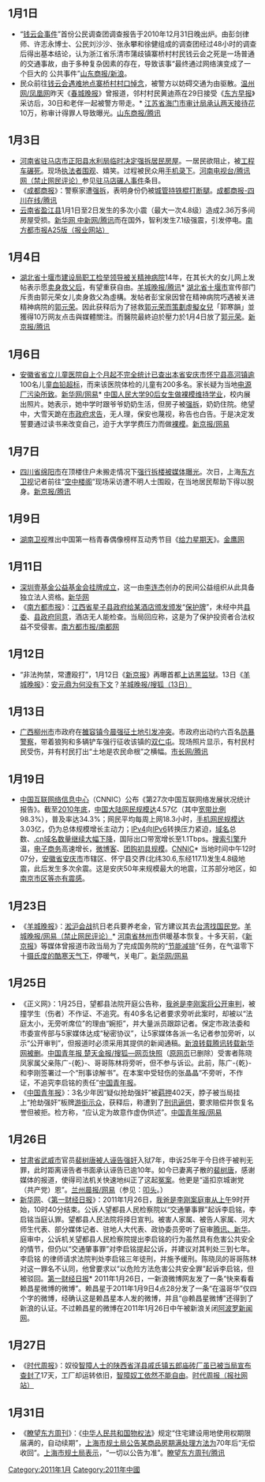 <noinclude></noinclude>

## 1月1日

  - “[钱云会事件](../Page/钱云会事件.md "wikilink")”首份公民调查团调查报告于2010年12月31日晚出炉。由彭剑律师、许志永博士、公民刘沙沙、张永攀和徐健组成的调查团经过48小时的调查后得出基本结论，认为浙江省乐清市蒲歧镇寨桥村村民钱云会之死是一场普通的交通事故，由于多种复杂因素的存在，导致该事“最终通过网络演变成了一个巨大的 公共事件”[山东商报/新浪](http://news.sina.com.cn/c/2011-01-01/025521743680.shtml)。
  - 民众前往[钱云会遇难地点寨桥村村口悼念](https://zh.wikipedia.org/wiki/钱云会 "wikilink")，被警方以妨碍交通为由驱散。[温州网/凤凰网](http://news.ifeng.com/society/special/leqingchehuoshigu/content-2/detail_2011_01/01/3877073_0.shtml)昨天《[春城晚报](https://zh.wikipedia.org/wiki/春城晚报 "wikilink")》曾报道，邻村村民黄迪燕在29日接受《[东方早报](../Page/东方早报.md "wikilink")》采访后，30日和老伴一起被警方带走。\* [江苏省](../Page/江苏省.md "wikilink")[海门市](../Page/海门市.md "wikilink")[审计局承认两天接待花](https://zh.wikipedia.org/wiki/审计局 "wikilink")10万，称审计得罪人导致曝光。[山东商报/腾讯](http://news.qq.com/a/20110101/000150.htm)

## 1月3日

  - [河南省](../Page/河南省.md "wikilink")[驻马店市](../Page/驻马店市.md "wikilink")[正阳县](../Page/正阳县.md "wikilink")[水利局临时决定](https://zh.wikipedia.org/wiki/水利局 "wikilink")[强拆居民房屋](https://zh.wikipedia.org/wiki/强拆 "wikilink")。一居民欲阻止，被[工程车碾死](https://zh.wikipedia.org/wiki/工程车 "wikilink")。现场[执法者围观](https://zh.wikipedia.org/wiki/执法者 "wikilink")、嬉笑。过程被民众用[手机录下](https://zh.wikipedia.org/wiki/手机 "wikilink")。[河南电视台/腾讯网（禁止网民评论）](http://news.qq.com/a/20110104/001277.htm)参见[驻马店碾人事件](../Page/驻马店碾人事件.md "wikilink")条目。
  - 《[成都商报](../Page/成都商报.md "wikilink")》：警察家遭[强拆](https://zh.wikipedia.org/wiki/强拆 "wikilink")，表明身份仍被[城管持铁棍打断腿](https://zh.wikipedia.org/wiki/城管 "wikilink")。[成都商报-四川在线/腾讯](http://news.qq.com/a/20110103/000068.htm)
  - [云南省](../Page/云南省.md "wikilink")[盈江县](../Page/盈江县.md "wikilink")1月1日至2日发生的多次小震（最大一次4.8级）造成2.36万多间房屋受损。[新华网 中新网/腾讯](http://news.qq.com/a/20110103/000188.htm)而在国外，智利发生7.1级强震，引发停电。[南方都市报A25版（报业网站）](http://nf.nfdaily.cn/epaper/nfds/content/20110104/ArticelA25002FM.htm)

## 1月4日

  - [湖北省](../Page/湖北省.md "wikilink")[十堰市](../Page/十堰市.md "wikilink")[建设局职工检举领导被关](https://zh.wikipedia.org/wiki/建设局 "wikilink")[精神病院](https://zh.wikipedia.org/wiki/精神病院 "wikilink")14年，在其长大的女儿网上发帖表示愿[卖身救父后](https://zh.wikipedia.org/wiki/卖身救父 "wikilink")，有望重获自由。[羊城晚报/腾讯](http://news.qq.com/a/20110104/001262.htm)\* [湖北省](../Page/湖北省.md "wikilink")[十堰市](../Page/十堰市.md "wikilink")宣传部门斥责由郭元荣女儿卖身救父為虛構。发帖者彭宝泉因曾在精神病院巧遇被关进精神病院的[郭元荣](https://zh.wikipedia.org/wiki/郭元荣 "wikilink")。因此获释后为了拯救[郭元荣而策劃虛擬女兒](https://zh.wikipedia.org/wiki/郭元荣 "wikilink")「郭寒韻」並獲得10万网友点击與媒體關注。而醫院最終迫於壓力於1月4日放了[郭元荣](https://zh.wikipedia.org/wiki/郭元荣 "wikilink")。[新京报/腾讯](http://news.qq.com/a/20110105/000105.htm)

## 1月6日

  - [安徽省省立儿童医院自](https://zh.wikipedia.org/wiki/安徽省省立儿童医院 "wikilink")[上个月起不完全统计已查出本省](https://zh.wikipedia.org/wiki/中国2010年12月 "wikilink")[安庆市](../Page/安庆市.md "wikilink")[怀宁县](../Page/怀宁县.md "wikilink")[高河镇逾](https://zh.wikipedia.org/wiki/高河镇 "wikilink")100名儿童[血铅超标](https://zh.wikipedia.org/wiki/血铅 "wikilink")，而来该医院体检的儿童有200多名。家长疑为当地[电源厂污染所致](https://zh.wikipedia.org/wiki/电源厂 "wikilink")。[新华网/网易](http://news.163.com/11/0106/00/6PM5HRG600014JB5.html)\* [中国人民大学](../Page/中国人民大学.md "wikilink")[90后女生做](https://zh.wikipedia.org/wiki/90后 "wikilink")[裸模维持学业](https://zh.wikipedia.org/wiki/裸模 "wikilink")，校内展出照片。她表示，她中学时跟爷爷奶奶生活，但房子被[强拆](https://zh.wikipedia.org/wiki/强拆 "wikilink")，奶奶住院。绝望中，大雪天跪在[市政府求告](https://zh.wikipedia.org/wiki/市政府 "wikilink")，无人理，保安也蔑视，称告也白告。于是决定发誓要通过读书来改变自己，迫于大学学费压力而做[裸模](https://zh.wikipedia.org/wiki/裸模 "wikilink")。[新京报/网易](http://news.163.com/11/0106/02/6PMBLJP300014AED.html)

## 1月7日

  - [四川省](../Page/四川省.md "wikilink")[绵阳市](../Page/绵阳市.md "wikilink")在顶楼住户未搬走情况下[强行拆楼被媒体曝光](https://zh.wikipedia.org/wiki/强行拆楼 "wikilink")。次日，上海[东方卫视](../Page/东方卫视.md "wikilink")记者前往“[空中楼阁](https://zh.wikipedia.org/wiki/空中楼阁 "wikilink")”现场采访遭不明人士围殴，在当地居民帮助下得以脱身。[新京报/腾讯](http://news.qq.com/a/20110108/000081.htm)

## 1月9日

  - [湖南卫视](../Page/湖南卫视.md "wikilink")推出中国第一档青春偶像榜样互动秀节目《[给力星期天](../Page/给力星期天.md "wikilink")》。[金鹰网](http://ent.hunantv.com/z/20110108/840718.html)

## 1月11日

  - [深圳壹基金公益基金会挂牌成立](https://zh.wikipedia.org/wiki/深圳壹基金公益基金会 "wikilink")，这一由[李连杰](../Page/李连杰.md "wikilink")创办的民间公益组织从此具备独立法人资格。[新华网](http://news.xinhuanet.com/society/2011-01/13/c_12978225.htm)
  - 《[南方都市报](../Page/南方都市报.md "wikilink")》：[江西省](../Page/江西省.md "wikilink")[星子县政府给某酒店颁发颁发](https://zh.wikipedia.org/wiki/星子县 "wikilink")“[保护牌](https://zh.wikipedia.org/wiki/保护牌 "wikilink")”，未经中共[县委](https://zh.wikipedia.org/wiki/县委 "wikilink")、[县政府同意](https://zh.wikipedia.org/wiki/县政府 "wikilink")，酒店无人能检查。当局回应称，这是为了保护投资者合法权益不受侵害。[南方都市报/南都网](https://web.archive.org/web/20110115015524/http://gcontent.oeeee.com/6/f7/6f7be6c6d00d882e/Blog/64d/dc6a75.html)

## 1月12日

  - “非法拘禁，常遭殴打”，1月12日《[新京报](../Page/新京报.md "wikilink")》再曝首都[上访黑监狱](https://zh.wikipedia.org/wiki/上访 "wikilink")。13日《[羊城晚报](../Page/羊城晚报.md "wikilink")》：[安元鼎为何没有下文](https://zh.wikipedia.org/wiki/安元鼎 "wikilink")？[羊城晚报/搜狐（13日）](http://news.sohu.com/20110113/n278849084.shtml)

## 1月13日

  - [广西](https://zh.wikipedia.org/wiki/广西 "wikilink")[柳州市](../Page/柳州市.md "wikilink")市政府在[雒容镇今晨强征土地引发冲突](https://zh.wikipedia.org/wiki/雒容镇 "wikilink")。市政府出动约六百名[防暴警察](https://zh.wikipedia.org/wiki/防暴警察 "wikilink")，带着狼狗和多辆铲车强行征收该镇的[双仁屯](https://zh.wikipedia.org/wiki/双仁屯 "wikilink")。现场照片显示，有村民村民受伤，并有村民打出“土地是农民命根”之横幅。[市长网/腾讯](http://news.qq.com/a/20101116/001734.htm)

## 1月19日

  - [中国互联网络信息中心](https://zh.wikipedia.org/wiki/中国互联网络信息中心 "wikilink")（CNNIC）公布《第27次中国互联网络发展状况统计报告》。截至[2010年底](https://zh.wikipedia.org/wiki/2010年 "wikilink")，[中国大陆网民规模达](../Page/中国互联网.md "wikilink")4.57亿（其中[宽带比例](https://zh.wikipedia.org/wiki/宽带 "wikilink")98.3%），普及率达34.3%；网民平均每周上网18.3小时，[手机网民规模达](https://zh.wikipedia.org/wiki/手机 "wikilink")3.03亿，仍为总体规模增长主动力；[IPv4](../Page/IPv4.md "wikilink")向[IPv6](../Page/IPv6.md "wikilink")转换压力紧迫，[域名](../Page/域名.md "wikilink")总数、[.cn域名数量继续大幅下降](https://zh.wikipedia.org/wiki/.cn域名 "wikilink")，国际出口带宽增长至1.1Tbps。[搜索引擎](../Page/搜索引擎.md "wikilink")升温，[电子商务](../Page/电子商务.md "wikilink")高速增长，[微博客](https://zh.wikipedia.org/wiki/微博客 "wikilink")、[团购初具规模](https://zh.wikipedia.org/wiki/团购 "wikilink")。[CNNIC](https://web.archive.org/web/20110122133235/http://cnnic.net.cn/dtygg/dtgg/201101/t20110118_20250.html)\* 当地时间中午12时07分，[安徽省](../Page/安徽省.md "wikilink")[安庆市](../Page/安庆市.md "wikilink")市辖区、怀宁县交界(北纬30.6,东经117.1)发生4.8级地震，此后发生多次余震。这是安庆50年来规模最大的地震，江苏部分地区，如[南京市区等亦有震感](https://zh.wikipedia.org/wiki/南京 "wikilink")。

## 1月23日

  - 《[羊城晚报](../Page/羊城晚报.md "wikilink")》：[淞沪会战](../Page/淞沪会战.md "wikilink")抗日老兵要养老金，官方建议其去[台湾找](https://zh.wikipedia.org/wiki/台湾 "wikilink")[国民党](https://zh.wikipedia.org/wiki/国民党 "wikilink")。[羊城晚报/网易（禁止网民评论）](http://war.news.163.com/11/0123/11/6R31QHV400011MTO.html)\* [河南省](../Page/河南省.md "wikilink")[林州市](../Page/林州市.md "wikilink")供暖基本恢复。十多天前，《[新京报](../Page/新京报.md "wikilink")》等媒体曾报道市政当局为了完成国务院的“[节能减排](https://zh.wikipedia.org/wiki/节能减排 "wikilink")”任务，在气温零下十[摄氏度的酷寒天气下](https://zh.wikipedia.org/wiki/摄氏度 "wikilink")，停暖气，关电厂。[新华网/网易](http://news.163.com/11/0123/18/6R3S7NTM00014JB5.html)

## 1月25日

  - 《正义网》：1月25日，望都县法院开庭公告称，[我爸是李刚案将公开审判](https://zh.wikipedia.org/wiki/我爸是李刚 "wikilink")，被撞学生（伤者）不作证、不追究。有40多名记者要求旁听此案时，却被以“法庭太小，无旁听席位”的理由“婉拒”，并大量派员跟踪记者。保定市政法委和市委宣传部与5家媒体达成“秘密协议”，让5家媒体各派一名记者参加旁听，以示“公开审判”，但报道时必须采用其提供的新闻通稿。[新浪转载](http://news.sina.com.cn/c/2011-01-26/013421874220.shtml)[腾讯转载](http://news.qq.com/a/20110126/000028.htm)[新华网被删](http://news.xinhuanet.com/politics/2011-01/26/c_121023742.htm)。[中国青年报 楚天金报/搜狐—网页快照](http://cache.baidu.com/c?m=9f65cb4a8c8507ed4fece763104a8023584380147d8a8a5268d4e419ce3b46414565e0b9242214198fc5796c03a54c5dedf7217240427af1c4969c0f80fbc42773df6275671df65612a40eaebb07789b67875b99b81990adf142c2f38dc4df2553c850067883f08f4d0065966ff51f33e9a3984f124811cafa3012e8580768c5651fe8&p=882a95458d881bfc57efce38597a&user=baidu&fm=sc&query=http%3A//news%2Esohu%2Ecom/20110126/n279087355%2Eshtml&qid=dd3522cd01a785fc&p1=1)（[原网页](http://news.sohu.com/20110126/n279087355.shtml)已删除）受害者陈晓凤家属父亲陈广-{乾}-、哥哥陈林将旁听，但不参与诉讼。此前，陈广-{乾}-和李刚签署过一个“刑事谅解书”。在本案中受轻伤的张晶晶“不旁听，不作证，不追究李启铭的责任”[中国青年报](http://edu.cyol.com/content/2011-01/25/content_4122468.htm)。
  - 《[中国青年报](../Page/中国青年报.md "wikilink")》：3名少年因“疑似抢劫强奸”被[羁押](https://zh.wikipedia.org/wiki/羁押 "wikilink")402天，脖子被当局挂上“抢劫强奸”板牌[游街示众](https://zh.wikipedia.org/wiki/游街示众 "wikilink")，获释后，称遭到了[刑讯逼供](https://zh.wikipedia.org/wiki/刑讯逼供 "wikilink")，要求赔偿并恢复名誉但被拒。检方称，“应认定为故意作虚伪供述”。[中国青年报/网易](http://news.163.com/11/0126/03/6R9V6PAS00011229.html)

## 1月26日

  - [甘肃省](../Page/甘肃省.md "wikilink")[武威市](../Page/武威市.md "wikilink")官员[裴树唐被人诬告](https://zh.wikipedia.org/wiki/裴树唐 "wikilink")[强奸](../Page/强奸.md "wikilink")入狱7年，申诉25年于今日终于被判无罪，此时距离诬告者书面承认诬告已逾10年。如今已妻离子散的[裴树唐](https://zh.wikipedia.org/wiki/裴树唐 "wikilink")，感谢媒体的报道，使得司法机关快速地纠正了这起[冤案](https://zh.wikipedia.org/wiki/冤案 "wikilink")。他更是“遥扣京城谢党（共产党）恩”。[兰州晨报/网易](http://news.163.com/11/0128/08/6RFMDI1P00011229.html)（参见：[叩头](https://zh.wikipedia.org/wiki/叩头 "wikilink")。）
  - [新华网](../Page/新华网.md "wikilink")、《[第一财经日报](../Page/第一财经日报.md "wikilink")》：2011年1月26日，[我爸是李刚案庭审从上午](https://zh.wikipedia.org/wiki/我爸是李刚 "wikilink")9时开始，10时40分结束。公诉人望都县人民检察院以“交通肇事罪”起诉李启铭，李启铭当庭认罪。望都县人民法院将择日宣判。被害人家属、被告人家属、河大师生代表、部分媒体记者、驻地人大代表、政协委员旁听了庭审[腾讯、新华](http://news.qq.com/a/20110127/000152.htm?pgv_ref=aio)。 庭审中，公诉机关望都县人民检察院提出李启铭的行为虽然具有危害公共安全的情节，但仍以“交通肇事罪”对李启铭提起公诉，并建议对其判处三到七年。李启铭 的律师请求法院判处李启铭三年徒刑，并施予缓刑。陈晓凤的哥哥陈林对这一罪名不认同，他曾要求以“以危险方法危害公共安全罪”起诉李启铭，但被驳回。[第一财经日报](http://www.yicai.com/news/2011/01/665747.htm)\* 2011年1月26日，一新浪微博网友发了一条“快来看看赖昌星微博的微博”。赖昌星于2011年1月9日4点28分发了一条“在温哥华”仅四个字的微博，经确认这是赖昌星本人发的微博，并且“@赖昌星微博”还得到了新浪的认证。不过赖昌星的微博在2011年1月26日中午被新浪关闭[阿波罗新闻网](http://www.aboluowang.com/news/data/2011/0127/article_117675.html)。

## 1月27日

  - 《[时代周报](https://zh.wikipedia.org/wiki/时代周报 "wikilink")》：奴役[智障人士的](https://zh.wikipedia.org/wiki/智障人士 "wikilink")[陕西省](../Page/陕西省.md "wikilink")[洋县](../Page/洋县.md "wikilink")[戚氏镇五郎庙砖厂虽已被当局宣布查封了](https://zh.wikipedia.org/wiki/戚氏镇 "wikilink")17天，工厂却运转依旧，[智障奴工依然不能自由](https://zh.wikipedia.org/wiki/智障奴工 "wikilink")。[时代周报（报社网站）](http://time-weekly.com/story/2011-01-27/111279.html)

## 1月31日

  - 《[瞭望东方周刊](https://zh.wikipedia.org/wiki/瞭望东方周刊 "wikilink")》：《[中华人民共和国物权法](https://zh.wikipedia.org/wiki/中华人民共和国物权法 "wikilink")》规定“住宅建设用地使用权期限届满的，自动续期”，[上海市规土局公告某商品房期满处理方法为](https://zh.wikipedia.org/wiki/上海市规土局 "wikilink")70年后“无偿收回”。[上海市规土局表示](https://zh.wikipedia.org/wiki/上海市 "wikilink")，“一切以公告为准”。[瞭望东方周刊/腾讯](http://news.qq.com/a/20110131/000113.htm)

<noinclude>  </noinclude>

[Category:2011年1月](https://zh.wikipedia.org/wiki/Category:2011年1月 "wikilink") [Category:2011年中國](https://zh.wikipedia.org/wiki/Category:2011年中國 "wikilink")